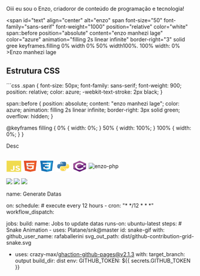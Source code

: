 Oiii eu sou o Enzo, criadoror de conteúdo de programação e tecnologia!

<span id="text" align="center" alt="enzo" span font-size="50" font-family="sans-serif" font-weight="1000" position="relative" color="white" span::before position="absolute" content="enzo manhezi lage" color="azure"  animation="filling 2s linear infinite" border-right="3" solid gree keyframes.filling  0% width 0% 50% width100%. 100% width: 0% >Enzo manhezi lage </span>

## Estrutura CSS
´´´css
.span {
    font-size: 50px;
    font-family: sans-serif;
    font-weight: 900;
    position: relative;
    color: azure;
    -webkit-text-stroke: 2px black;
}

span::before {
    position: absolute;
    content: "enzo manhezi lage";
    color: azure;
    animation: filling 2s linear infinite;
    border-right: 3px solid green;
    overflow: hidden;
}

@keyframes filling {
    0% { width: 0%; }
    50% { width: 100%; }
    100% { width: 0%; }
}

Desc

  <div style="display: inline_block"><br>
  <img align="center" alt="enzo-Js" height="30" width="40" src="https://raw.githubusercontent.com/devicons/devicon/master/icons/javascript/javascript-plain.svg">
  <img align="center" alt="enzo-HTML" height="30" width="40" src="https://raw.githubusercontent.com/devicons/devicon/master/icons/html5/html5-original.svg">
  <img align="center" alt="enzo-CSS" height="30" width="40" src="https://raw.githubusercontent.com/devicons/devicon/master/icons/css3/css3-original.svg">
  <img align="center" alt="enzo-Python" height="30" width="40" src="https://raw.githubusercontent.com/devicons/devicon/master/icons/python/python-original.svg">
  <img align="center" alt="enzo-Csharp" height="30" width="40" src="https://raw.githubusercontent.com/devicons/devicon/master/icons/csharp/csharp-original.svg">
  <img align="center" alt="enzo-php" height="40" width="50" src="https://cdn.jsdelivr.net/gh/devicons/devicon@latest/icons/php/php-original.svg" />
</div>

<br>
 
<div> 
  <a href="https://instagram.com/enzo_lage" target="_blank"><img src="https://img.shields.io/badge/-Instagram-%23E4405F?style=for-the-badge&logo=instagram&logoColor=white" target="_blank"></a>
 <a href="https://discord.gg/wagxzStdcR" target="_blank"><img src="https://img.shields.io/badge/Discord-7289DA?style=for-the-badge&logo=discord&logoColor=white" target="_blank"></a> 
  <a href = "enzo@lage.com.br"><img src="https://img.shields.io/badge/-Gmail-%23333?style=for-the-badge&logo=gmail&logoColor=white" target="_blank"></a>  
</div>

name: Generate Datas

on:
  schedule: # execute every 12 hours
    - cron: "* */12 * * *"
  workflow_dispatch:

jobs:
  build:
    name: Jobs to update datas
    runs-on: ubuntu-latest
    steps:
      # Snake Animation
      - uses: Platane/snk@master
        id: snake-gif
        with:
          github_user_name: rafaballerini
          svg_out_path: dist/github-contribution-grid-snake.svg

- uses: crazy-max/ghaction-github-pages@v2.1.3
        with:
          target_branch: output
          build_dir: dist
        env:
          GITHUB_TOKEN: ${{ secrets.GITHUB_TOKEN }}
  
